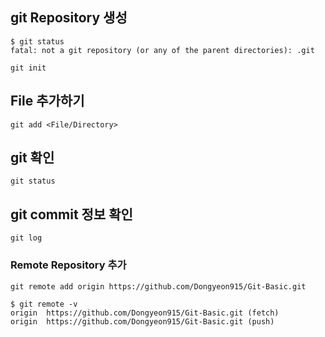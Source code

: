 ## git Repository 생성
```
$ git status
fatal: not a git repository (or any of the parent directories): .git
```

```
git init
```

## File 추가하기

```
git add <File/Directory>
```

## git 확인
```
git status
```

## git commit 정보 확인 
```
git log
```

### Remote Repository 추가
```
git remote add origin https://github.com/Dongyeon915/Git-Basic.git
```

```
$ git remote -v
origin  https://github.com/Dongyeon915/Git-Basic.git (fetch)
origin  https://github.com/Dongyeon915/Git-Basic.git (push)
```
